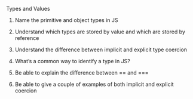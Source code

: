 Types and Values


1. Name the primitive and object types in JS


2. Understand which types are stored by value and which are stored by reference


3. Understand the difference between implicit and explicit type coercion


4. What’s a common way to identify a type in JS?


5. Be able to explain the difference between == and ===



6. Be able to give a couple of examples of both implicit and explicit coercion
